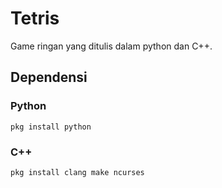 # Tetris
Game ringan yang ditulis dalam python dan C++. 
## Dependensi
### Python
```
pkg install python
```
### C++
```
pkg install clang make ncurses
```

